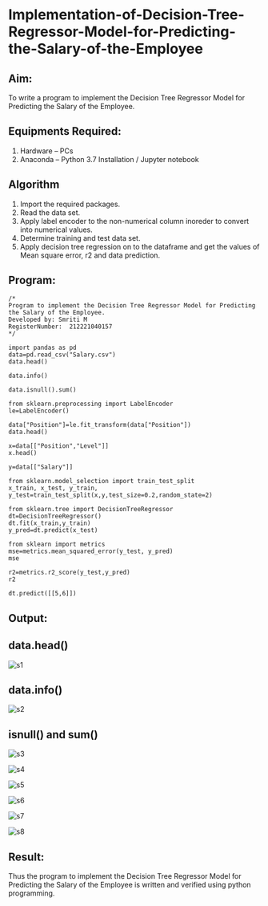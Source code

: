 # Implementation-of-Decision-Tree-Regressor-Model-for-Predicting-the-Salary-of-the-Employee

## Aim:
To write a program to implement the Decision Tree Regressor Model for Predicting the Salary of the Employee.

## Equipments Required:
1. Hardware – PCs
2. Anaconda – Python 3.7 Installation / Jupyter notebook

## Algorithm
1. Import the required packages.
2. Read the data set.
3. Apply label encoder to the non-numerical column inoreder to convert into numerical values.
4. Determine training and test data set.
5. Apply decision tree regression on to the dataframe and get the values of Mean square error, r2 and data prediction.

## Program:
```
/*
Program to implement the Decision Tree Regressor Model for Predicting the Salary of the Employee.
Developed by: Smriti M
RegisterNumber:  212221040157
*/

import pandas as pd
data=pd.read_csv("Salary.csv")
data.head()

data.info()

data.isnull().sum()

from sklearn.preprocessing import LabelEncoder
le=LabelEncoder()

data["Position"]=le.fit_transform(data["Position"])
data.head()

x=data[["Position","Level"]]
x.head()

y=data[["Salary"]]

from sklearn.model_selection import train_test_split
x_train, x_test, y_train, y_test=train_test_split(x,y,test_size=0.2,random_state=2)

from sklearn.tree import DecisionTreeRegressor
dt=DecisionTreeRegressor()
dt.fit(x_train,y_train)
y_pred=dt.predict(x_test)

from sklearn import metrics
mse=metrics.mean_squared_error(y_test, y_pred)
mse

r2=metrics.r2_score(y_test,y_pred)
r2

dt.predict([[5,6]])
```

## Output:

## data.head()

![s1](https://github.com/SmritiManikand/Implementation-of-Decision-Tree-Regressor-Model-for-Predicting-the-Salary-of-the-Employee/assets/113674204/1debffd7-9332-468b-bc02-4ab78c074a16)

## data.info()

![s2](https://github.com/SmritiManikand/Implementation-of-Decision-Tree-Regressor-Model-for-Predicting-the-Salary-of-the-Employee/assets/113674204/47db277e-9cf7-4aca-8a69-3648919abaf5)

## isnull() and sum()

![s3](https://github.com/SmritiManikand/Implementation-of-Decision-Tree-Regressor-Model-for-Predicting-the-Salary-of-the-Employee/assets/113674204/cc630a28-f4bf-452f-85ac-61b622a06576)

![s4](https://github.com/SmritiManikand/Implementation-of-Decision-Tree-Regressor-Model-for-Predicting-the-Salary-of-the-Employee/assets/113674204/e52ee8a2-55ab-4465-850d-9e22241c0e38)

![s5](https://github.com/SmritiManikand/Implementation-of-Decision-Tree-Regressor-Model-for-Predicting-the-Salary-of-the-Employee/assets/113674204/e237b8d6-9e70-4332-a703-cd9da175737b)

![s6](https://github.com/SmritiManikand/Implementation-of-Decision-Tree-Regressor-Model-for-Predicting-the-Salary-of-the-Employee/assets/113674204/f66b3b8b-247b-43d0-8ada-d36b1aabb096)

![s7](https://github.com/SmritiManikand/Implementation-of-Decision-Tree-Regressor-Model-for-Predicting-the-Salary-of-the-Employee/assets/113674204/015ad023-bf77-4414-86e1-61606685fef8)

![s8](https://github.com/SmritiManikand/Implementation-of-Decision-Tree-Regressor-Model-for-Predicting-the-Salary-of-the-Employee/assets/113674204/002f3923-0e5a-41e7-b73e-3ed62f375c09)

## Result:
Thus the program to implement the Decision Tree Regressor Model for Predicting the Salary of the Employee is written and verified using python programming.
